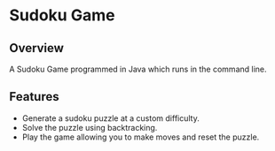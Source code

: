 # Sudoku Game
## Overview
A Sudoku Game programmed in Java which runs in the command line.

## Features
- Generate a sudoku puzzle at a custom difficulty.
- Solve the puzzle using backtracking.
- Play the game allowing you to make moves and reset the puzzle.

